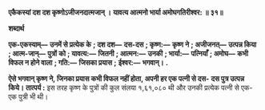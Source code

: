 **एकैकस्यां दश दश कृष्णोऽजीजनदात्मजान् ।** **यावत्य आत्मनो भार्या अमोघगतिरीश्वर: ॥ ३१॥** 

**शब्दार्थ** 

**एक-एकस्याम्—** **उनमें से प्रत्येक के** **; दश दश—** **दस-दस** **; कृष्ण:—** **कृष्ण ने** **; अजीजनत्—** **उत्पन्न किया** **; आत्म-जान्—** **पुत्रों** **को** **; यावत्य:—** **जितनी** **; आत्मन:—** **उनकी** **; भार्या:—** **पत्नियाँ** **; अमोघ—** **कभी विफल न होने वाला** **; गति:—** **जिसका प्रयास** **;** **ईश्वर:—** **भगवान्।** **.** 

**ऐसे भगवान् कृष्ण ने, जिनका प्रयास कभी विफल नहीं होता, अपनी हर एक पत्नी से दस-** **दस पुत्र उत्पन्न किये।** **तात्पर्य :** इस तरह कृष्ण के पुत्रों की कुल संलया १,६१,०८० थी और उनकी प्रत्येक पत्नी से एक-एक पुत्री भी थी।  